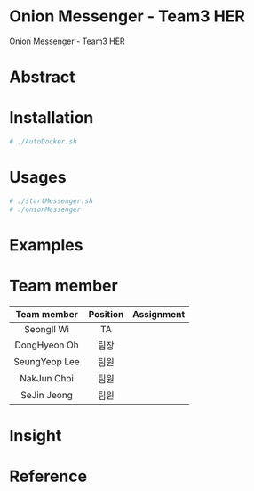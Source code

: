 # Onion Messenger - Team3 HER

Onion Messenger - Team3 HER

# Abstract


# Installation
```sh
# ./AutoDocker.sh
```

# Usages
```sh
# ./startMessenger.sh
# ./onionMessenger
```

# Examples


# Team member

| Team member     | Position | Assignment |
|:---------------:|:--------:|------------|
|  SeongIl Wi     |    TA    | |
|  DongHyeon Oh   |   팀장   | |
|  SeungYeop Lee  |   팀원   | |
|  NakJun Choi    |   팀원   | |
|  SeJin Jeong    |   팀원   | |

# Insight

# Reference


